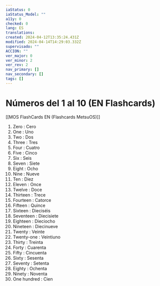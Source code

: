 ```yaml
---
iaStatus: 0
iaStatus_Model: ""
a11y: 0
checked: 0
lang: ES
translations: 
created: 2024-04-12T13:35:24.431Z
modified: 2024-04-14T14:29:03.332Z
supervisado: ""
ACCION: ""
ver_major: 0
ver_minor: 2
ver_rev: 2
nav_primary: []
nav_secondary: []
tags: []
---
```

# Números del 1 al 10 (EN Flashcards)

[[MOS FlashCards EN (Flashcards MetsuOS)]]

1. Zero : Cero
2. One : Uno
3. Two : Dos
4. Three : Tres
5. Four : Cuatro
6. Five : Cinco
7. Six : Seis
8. Seven : Siete
9. Eight : Ocho
10. Nine : Nueve
11. Ten : Diez
12. Eleven : Once
13. Twelve : Doce
14. Thirteen : Trece
15. Fourteen : Catorce
16. Fifteen : Quince
17. Sixteen : Dieciséis
18. Seventeen : Diecisiete
19. Eighteen : Dieciocho
20. Nineteen : Diecinueve
21. Twenty : Veinte
22. Twenty-one : Veintiuno
23. Thirty : Treinta
24. Forty : Cuarenta
25. Fifty : Cincuenta
26. Sixty : Sesenta
27. Seventy : Setenta
28. Eighty : Ochenta
29. Ninety : Noventa
30. One hundred : Cien
